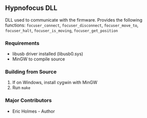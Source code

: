 ## Hypnofocus DLL
DLL used to communicate with the firmware. Provides the following functions:
`focuser_connect`,
`focuser_disconnect`,
`focuser_move_to`,
`focuser_halt`,
`focuser_is_moving`,
`focuser_get_position`
 
### Requirements
* libusb driver installed (libusb0.sys)
* MinGW to compile source

### Building from Source
1. If on Windows, install cygwin with MinGW
2. Run `make`
   
### Major Contributors
* Eric Holmes - Author
